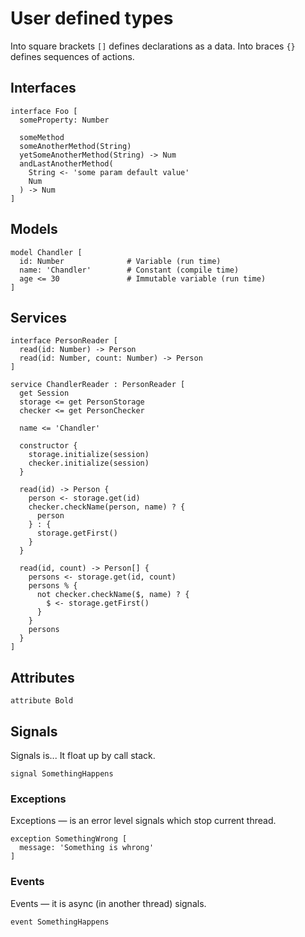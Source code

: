 # User defined types
Into square brackets `[]` defines declarations as a data.
Into braces `{}` defines sequences of actions.

## Interfaces
```
interface Foo [
  someProperty: Number
    
  someMethod
  someAnotherMethod(String)
  yetSomeAnotherMethod(String) -> Num
  andLastAnotherMethod(
    String <- 'some param default value'
    Num
  ) -> Num
]
```

## Models
```
model Chandler [
  id: Number              # Variable (run time)
  name: 'Chandler'        # Constant (compile time)
  age <= 30               # Immutable variable (run time)
]
```

## Services
```
interface PersonReader [
  read(id: Number) -> Person
  read(id: Number, count: Number) -> Person
]

service ChandlerReader : PersonReader [
  get Session
  storage <= get PersonStorage
  checker <= get PersonChecker
  
  name <= 'Chandler'
  
  constructor {
    storage.initialize(session)
    checker.initialize(session)
  }
    
  read(id) -> Person {
    person <- storage.get(id)
    checker.checkName(person, name) ? {
      person
    } : {
      storage.getFirst()
    }
  }
    
  read(id, count) -> Person[] {
    persons <- storage.get(id, count)
    persons % {
      not checker.checkName($, name) ? {
        $ <- storage.getFirst()
      }
    }
    persons
  }
]
```

## Attributes
```
attribute Bold
```

## Signals
Signals is... It float up by call stack.
```
signal SomethingHappens
```
### Exceptions
Exceptions — is an error level signals which stop current thread.
```
exception SomethingWrong [
  message: 'Something is whrong'
]
```

### Events
Events — it is async (in another thread) signals. 
```
event SomethingHappens
```
